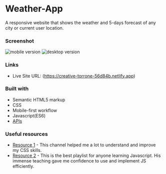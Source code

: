 # Weather-App
A responsive website that shows the weather and 5-days forecast of any city or current user location.

### Screenshot

![mobile version](../Huddle%20Landing%20Page/screenshots/mobile.png)
![desktop version](../Huddle%20Landing%20Page/screenshots/desktop.png)

### Links
- Live Site URL: (https://creative-torrone-56d84b.netlify.app)

### Built with

- Semantic HTML5 markup
- CSS
- Mobile-first workflow
- Javascript(ES6)
- [APIs](https://openweathermap.org/api)


### Useful resources

- [Resource 1](https://www.youtube.com/@KevinPowell) - This channel helped me a lot to understand and improve my CSS skills.
- [Resource 2](https://www.youtube.com/playlist?list=PLu71SKxNbfoBuX3f4EOACle2y-tRC5Q37) - This is the best playlist for anyone learning Javascript. His immense teaching gave me confidence to use and implement JS efficiently.

